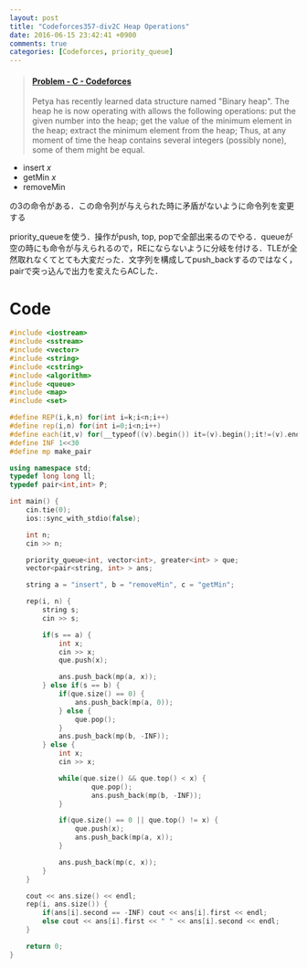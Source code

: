 ```yaml
---
layout: post
title: "Codeforces357-div2C Heap Operations"
date: 2016-06-15 23:42:41 +0900
comments: true
categories: [Codeforces, priority_queue]
---
```


<blockquote class="embedly-card" data-card-key="39deea93f79745829254c0652225a544" data-card-controls="0" data-card-branding="0" data-card-type="article"><h4><a href="http://codeforces.com/contest/681/problem/C">Problem - C - Codeforces</a></h4><p>Petya has recently learned data structure named "Binary heap". The heap he is now operating with allows the following operations: put the given number into the heap; get the value of the minimum element in the heap; extract the minimum element from the heap; Thus, at any moment of time the heap contains several integers (possibly none), some of them might be equal.</p></blockquote>
<script async src="//cdn.embedly.com/widgets/platform.js" charset="UTF-8"></script>

<!-- more -->

* insert $x$
* getMin $x$
* removeMin

の$3$の命令がある．この命令列が与えられた時に矛盾がないように命令列を変更する  
  
priority\_queueを使う．操作がpush, top, popで全部出来るのでやる．queueが空の時にも命令が与えられるので，REにならないように分岐を付ける．TLEが全然取れなくてとても大変だった．文字列を構成してpush\_backするのではなく，pairで突っ込んで出力を変えたらACした．

# Code
```cpp
#include <iostream>
#include <sstream>
#include <vector>
#include <string>
#include <cstring>
#include <algorithm>
#include <queue>
#include <map>
#include <set>

#define REP(i,k,n) for(int i=k;i<n;i++)
#define rep(i,n) for(int i=0;i<n;i++)
#define each(it,v) for(__typeof((v).begin()) it=(v).begin();it!=(v).end();it++)
#define INF 1<<30
#define mp make_pair

using namespace std;
typedef long long ll;
typedef pair<int,int> P;

int main() {
	cin.tie(0);
	ios::sync_with_stdio(false);

	int n;
	cin >> n;

	priority_queue<int, vector<int>, greater<int> > que;
	vector<pair<string, int> > ans;

	string a = "insert", b = "removeMin", c = "getMin";

	rep(i, n) {
		string s;
		cin >> s;

		if(s == a) {
			int x;
			cin >> x;
			que.push(x);

			ans.push_back(mp(a, x));
		} else if(s == b) {
			if(que.size() == 0) {
				ans.push_back(mp(a, 0));
			} else {
				que.pop();
			}
			ans.push_back(mp(b, -INF));
		} else {
			int x;
			cin >> x;

			while(que.size() && que.top() < x) {
					que.pop();
					ans.push_back(mp(b, -INF));
			}

			if(que.size() == 0 || que.top() != x) {
				que.push(x);
				ans.push_back(mp(a, x));
			}

			ans.push_back(mp(c, x));
		}
	}

	cout << ans.size() << endl;
	rep(i, ans.size()) {
		if(ans[i].second == -INF) cout << ans[i].first << endl;
		else cout << ans[i].first << " " << ans[i].second << endl;
	}

	return 0;
}
```
